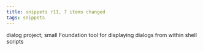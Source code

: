```yaml
---
title: snippets r11, 7 items changed
tags: snippets
---
```


dialog project; small Foundation tool for displaying dialogs from within shell scripts
